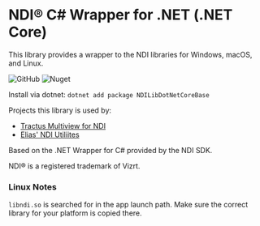 # NDI® C# Wrapper for .NET (.NET Core)

This library provides a wrapper to the NDI libraries for Windows, macOS, and Linux.

![GitHub](https://img.shields.io/github/license/eliaspuurunen/NdiLibDotNetCoreBase) ![Nuget](https://img.shields.io/nuget/v/NDILibDotNetCoreBase)

Install via dotnet:
`dotnet add package NDILibDotNetCoreBase`

Projects this library is used by:
- [Tractus Multiview for NDI](https://multiviewforndi.com/)
- [Elias' NDI Utiliites](https://agfinn.gumroad.com/)

Based on the .NET Wrapper for C# provided by the NDI SDK.

NDI® is a registered trademark of Vizrt.

### Linux Notes

`libndi.so` is searched for in the app launch path. Make sure the correct library for your platform is copied there.

